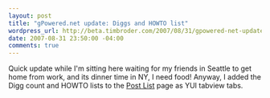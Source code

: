 ```yaml
--- 
layout: post
title: "gPowered.net update: Diggs and HOWTO list"
wordpress_url: http://beta.timbroder.com/2007/08/31/gpowered-net-update-diggs-and-howto-list/
date: 2007-08-31 23:50:00 -04:00
comments: true
---
```

Quick update while I'm sitting here waiting for my friends in Seattle to get home from work, and its dinner time in NY, I need food! Anyway, I added the Digg count and HOWTO lists to the <a href="http://gpowered.net/g/postlist/">Post List</a> page as YUI tabview tabs.
